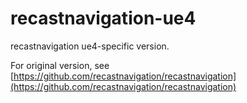 # recastnavigation-ue4

recastnavigation ue4-specific version.

For original version, see [https://github.com/recastnavigation/recastnavigation](https://github.com/recastnavigation/recastnavigation)
